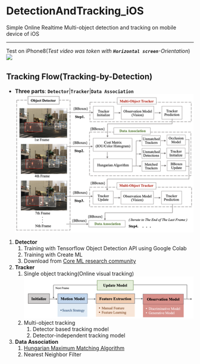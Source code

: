 # DetectionAndTracking_iOS
Simple Online Realtime Multi-object detection and tracking on mobile device of iOS  
____
Test on iPhone8(_Test video was token with **`Horizontal screen`**-Orientation_)  
  ![](https://github.com/popCain/DetectionAndTracking_iOS/blob/main/image/objectTracking.gif)
## Tracking Flow(Tracking-by-Detection)
* **Three parts**: **`Detector`**|**`Tracker`**|**`Data Association`**  
![](https://github.com/popCain/DetectionAndTracking_iOS/blob/main/image/trackingFlow.png)

1. **Detector**
    1. Training with Tensorflow Object Detection API using Google Colab
    2. Training with Create ML
    3. Download from [Core ML research community](https://developer.apple.com/machine-learning/models/) 
2. **Tracker**
    1. Single object tracking(Online visual tracking)
![](https://github.com/popCain/DetectionAndTracking_iOS/blob/main/image/BasicFramework.png)
    3. Multi-object tracking
        1. Detector based tracking model
        2. Detector-independent tracking model
4. **Data Association**
    1. [Hungarian Maximum Matching Algorithm](https://brilliant.org/wiki/hungarian-matching/)
    2. Nearest Neighbor Filter
